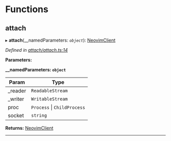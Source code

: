

# Functions

<a id="attach-1"></a>

##  attach

▸ **attach**(__namedParameters: *`object`*): [NeovimClient](../classes/_api_client_.neovimclient.md)

*Defined in [attach/attach.ts:14](https://github.com/neovim/node-client/blob/97a65c6/src/attach/attach.ts#L14)*

**Parameters:**

**__namedParameters: `object`**

| Param | Type |
| ------ | ------ |
| _reader | `ReadableStream` |
| _writer | `WritableStream` |
| proc |  `Process` &#124; `ChildProcess`|
| socket | `string` |

**Returns:** [NeovimClient](../classes/_api_client_.neovimclient.md)

___


